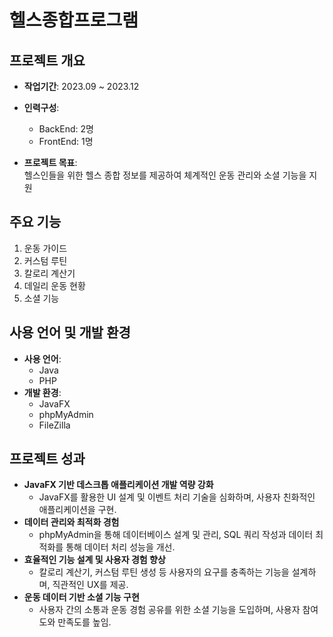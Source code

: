 # 헬스종합프로그램

## 프로젝트 개요
- **작업기간**: 2023.09 ~ 2023.12  
- **인력구성**:  
  - BackEnd: 2명  
  - FrontEnd: 1명  

- **프로젝트 목표**:  
  헬스인들을 위한 헬스 종합 정보를 제공하여 체계적인 운동 관리와 소셜 기능을 지원

## 주요 기능
1. 운동 가이드 
2. 커스텀 루틴  
3. 칼로리 계산기 
4. 데일리 운동 현황 
5. 소셜 기능

## 사용 언어 및 개발 환경
- **사용 언어**:  
  - Java  
  - PHP  
- **개발 환경**:  
  - JavaFX  
  - phpMyAdmin  
  - FileZilla  

## 프로젝트 성과
- **JavaFX 기반 데스크톱 애플리케이션 개발 역량 강화**  
  - JavaFX를 활용한 UI 설계 및 이벤트 처리 기술을 심화하며, 사용자 친화적인 애플리케이션을 구현.  
- **데이터 관리와 최적화 경험**  
  - phpMyAdmin을 통해 데이터베이스 설계 및 관리, SQL 쿼리 작성과 데이터 최적화를 통해 데이터 처리 성능을 개선.  
- **효율적인 기능 설계 및 사용자 경험 향상**  
  - 칼로리 계산기, 커스텀 루틴 생성 등 사용자의 요구를 충족하는 기능을 설계하며, 직관적인 UX를 제공.  
- **운동 데이터 기반 소셜 기능 구현**  
  - 사용자 간의 소통과 운동 경험 공유를 위한 소셜 기능을 도입하며, 사용자 참여도와 만족도를 높임. 
